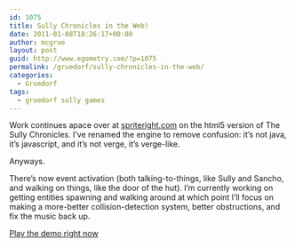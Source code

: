 ```yaml
---
id: 1075
title: Sully Chronicles in the Web!
date: 2011-01-08T18:26:17+00:00
author: mcgrue
layout: post
guid: http://www.egometry.com/?p=1075
permalink: /gruedorf/sully-chronicles-in-the-web/
categories:
  - Gruedorf
tags:
  - gruedorf sully games
---
```

Work continues apace over at [spriteright.com](http://www.spriteright.com) on the html5 version of The Sully Chronicles. I&#8217;ve renamed the engine to remove confusion: it&#8217;s not java, it&#8217;s javascript, and it&#8217;s not verge, it&#8217;s verge-like.

Anyways.

There&#8217;s now event activation (both talking-to-things, like Sully and Sancho, and walking on things, like the door of the hut). I&#8217;m currently working on getting entities spawning and walking around at which point I&#8217;ll focus on making a more-better collision-detection system, better obstructions, and fix the music back up.

[Play the demo right now](http://www.spriteright.com)